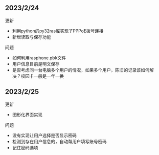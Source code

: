 ## 2023/2/24

更新

- 利用python的py32ras库实现了PPPoE拨号连接
- 新增读取与保存功能

问题

- 如何利用rasphone.pbk文件
- 用户信息目前是明文保存
- 是否考虑同一台电脑多个用户的情况，如果多个用户，陈旧的记录该如何解决？校园卡一般是一年一换



## 2023/2/25

更新

- 图形化界面实现

问题

- 没有实现让用户选择是否显示密码
- 检测到存在用户信息的，自动帮用户填写账号密码
- 记住密码选项

